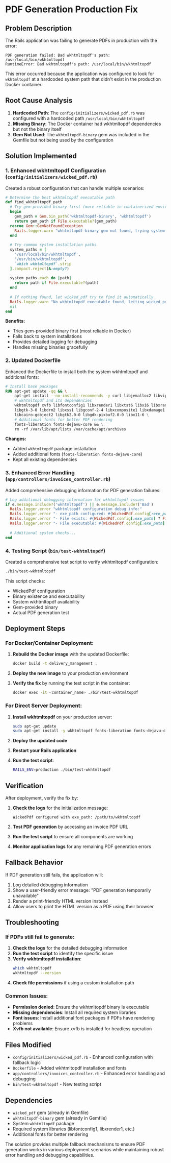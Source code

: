 # PDF Generation Production Fix

## Problem Description

The Rails application was failing to generate PDFs in production with the error:
```
PDF generation failed: Bad wkhtmltopdf's path: /usr/local/bin/wkhtmltopdf
RuntimeError: Bad wkhtmltopdf's path: /usr/local/bin/wkhtmltopdf
```

This error occurred because the application was configured to look for `wkhtmltopdf` at a hardcoded system path that didn't exist in the production Docker container.

## Root Cause Analysis

1. **Hardcoded Path**: The `config/initializers/wicked_pdf.rb` was configured with a hardcoded path `/usr/local/bin/wkhtmltopdf`
2. **Missing Binary**: The Docker container had wkhtmltopdf dependencies but not the binary itself
3. **Gem Not Used**: The `wkhtmltopdf-binary` gem was included in the Gemfile but not being used by the configuration

## Solution Implemented

### 1. Enhanced wkhtmltopdf Configuration (`config/initializers/wicked_pdf.rb`)

Created a robust configuration that can handle multiple scenarios:

```ruby
# Determine the best wkhtmltopdf executable path
def find_wkhtmltopdf_path
  # Try gem-provided binary first (more reliable in containerized environments)
  begin
    gem_path = Gem.bin_path('wkhtmltopdf-binary', 'wkhtmltopdf')
    return gem_path if File.executable?(gem_path)
  rescue Gem::GemNotFoundException
    Rails.logger.warn "wkhtmltopdf-binary gem not found, trying system installation"
  end
  
  # Try common system installation paths
  system_paths = [
    '/usr/local/bin/wkhtmltopdf',
    '/usr/bin/wkhtmltopdf',
    `which wkhtmltopdf`.strip
  ].compact.reject(&:empty?)
  
  system_paths.each do |path|
    return path if File.executable?(path)
  end
  
  # If nothing found, let wicked_pdf try to find it automatically
  Rails.logger.warn "No wkhtmltopdf executable found, letting wicked_pdf auto-detect"
  nil
end
```

**Benefits:**
- Tries gem-provided binary first (most reliable in Docker)
- Falls back to system installations
- Provides detailed logging for debugging
- Handles missing binaries gracefully

### 2. Updated Dockerfile

Enhanced the Dockerfile to install both the system wkhtmltopdf and additional fonts:

```dockerfile
# Install base packages
RUN apt-get update -qq && \
    apt-get install --no-install-recommends -y curl libjemalloc2 libvips postgresql-client \
    # wkhtmltopdf and its dependencies
    wkhtmltopdf xvfb libfontconfig1 libxrender1 libxtst6 libxi6 libxrandr2 libasound2 libatk1.0-0 \
    libgtk-3-0 libdrm2 libxss1 libgconf-2-4 libxcomposite1 libxdamage1 libxcursor1 \
    libcairo-gobject2 libgtk2.0-0 libgdk-pixbuf2.0-0 libx11-6 \
    # Additional fonts for better PDF rendering
    fonts-liberation fonts-dejavu-core && \
    rm -rf /var/lib/apt/lists /var/cache/apt/archives
```

**Changes:**
- Added `wkhtmltopdf` package installation
- Added additional fonts (`fonts-liberation fonts-dejavu-core`)
- Kept all existing dependencies

### 3. Enhanced Error Handling (`app/controllers/invoices_controller.rb`)

Added comprehensive debugging information for PDF generation failures:

```ruby
# Log additional debugging information for wkhtmltopdf issues
if e.message.include?('wkhtmltopdf') || e.message.include?('Bad')
  Rails.logger.error "wkhtmltopdf configuration debug info:"
  Rails.logger.error "- exe_path configured: #{WickedPdf.config[:exe_path]}"
  Rails.logger.error "- File exists: #{WickedPdf.config[:exe_path] ? File.exist?(WickedPdf.config[:exe_path]) : 'N/A'}"
  Rails.logger.error "- File executable: #{WickedPdf.config[:exe_path] ? File.executable?(WickedPdf.config[:exe_path]) : 'N/A'}"
  
  # Additional system checks...
end
```

### 4. Testing Script (`bin/test-wkhtmltopdf`)

Created a comprehensive test script to verify wkhtmltopdf configuration:

```bash
./bin/test-wkhtmltopdf
```

This script checks:
- WickedPdf configuration
- Binary existence and executability
- System wkhtmltopdf availability
- Gem-provided binary
- Actual PDF generation test

## Deployment Steps

### For Docker/Container Deployment:

1. **Rebuild the Docker image** with the updated Dockerfile:
   ```bash
   docker build -t delivery_management .
   ```

2. **Deploy the new image** to your production environment

3. **Verify the fix** by running the test script in the container:
   ```bash
   docker exec -it <container_name> ./bin/test-wkhtmltopdf
   ```

### For Direct Server Deployment:

1. **Install wkhtmltopdf** on your production server:
   ```bash
   sudo apt-get update
   sudo apt-get install -y wkhtmltopdf fonts-liberation fonts-dejavu-core
   ```

2. **Deploy the updated code**

3. **Restart your Rails application**

4. **Run the test script**:
   ```bash
   RAILS_ENV=production ./bin/test-wkhtmltopdf
   ```

## Verification

After deployment, verify the fix by:

1. **Check the logs** for the initialization message:
   ```
   WickedPdf configured with exe_path: /path/to/wkhtmltopdf
   ```

2. **Test PDF generation** by accessing an invoice PDF URL

3. **Run the test script** to ensure all components are working

4. **Monitor application logs** for any remaining PDF generation errors

## Fallback Behavior

If PDF generation still fails, the application will:
1. Log detailed debugging information
2. Show a user-friendly error message: "PDF generation temporarily unavailable"
3. Render a print-friendly HTML version instead
4. Allow users to print the HTML version as a PDF using their browser

## Troubleshooting

### If PDFs still fail to generate:

1. **Check the logs** for the detailed debugging information
2. **Run the test script** to identify the specific issue
3. **Verify wkhtmltopdf installation**:
   ```bash
   which wkhtmltopdf
   wkhtmltopdf --version
   ```
4. **Check file permissions** if using a custom installation path

### Common Issues:

- **Permission denied**: Ensure the wkhtmltopdf binary is executable
- **Missing dependencies**: Install all required system libraries
- **Font issues**: Install additional font packages if PDFs have rendering problems
- **Xvfb not available**: Ensure xvfb is installed for headless operation

## Files Modified

- `config/initializers/wicked_pdf.rb` - Enhanced configuration with fallback logic
- `Dockerfile` - Added wkhtmltopdf installation and fonts
- `app/controllers/invoices_controller.rb` - Enhanced error handling and debugging
- `bin/test-wkhtmltopdf` - New testing script

## Dependencies

- `wicked_pdf` gem (already in Gemfile)
- `wkhtmltopdf-binary` gem (already in Gemfile)
- System `wkhtmltopdf` package
- Required system libraries (libfontconfig1, libxrender1, etc.)
- Additional fonts for better rendering

The solution provides multiple fallback mechanisms to ensure PDF generation works in various deployment scenarios while maintaining robust error handling and debugging capabilities.